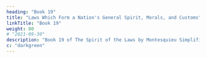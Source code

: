 ```yaml
---
heading: "Book 19"
title: "Laws Which Form a Nation's General Spirit, Morals, and Customs"
linkTitle: "Book 19"
weight: 80
# "2021-09-30"
description: "Book 19 of The Spirit of the Laws by Montesquieu Simplified"
c: "darkgreen"
---
```



